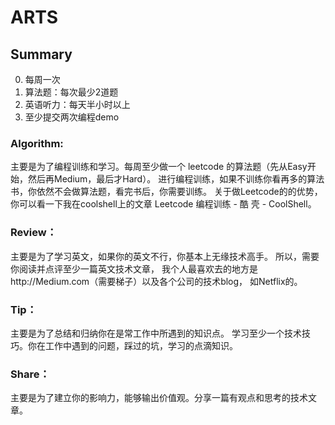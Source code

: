 # ARTS

## Summary

0. 每周一次
1. 算法题：每次最少2道题
2. 英语听力：每天半小时以上
3. 至少提交两次编程demo





### Algorithm:
主要是为了编程训练和学习。每周至少做一个 leetcode 的算法题（先从Easy开始，然后再Medium，最后才Hard）。
进行编程训练，如果不训练你看再多的算法书，你依然不会做算法题，看完书后，你需要训练。
关于做Leetcode的的优势，你可以看一下我在coolshell上的文章 Leetcode 编程训练 - 酷 壳 - CoolShell。




### Review：
主要是为了学习英文，如果你的英文不行，你基本上无缘技术高手。
所以，需要你阅读并点评至少一篇英文技术文章，
我个人最喜欢去的地方是http://Medium.com（需要梯子）以及各个公司的技术blog，
如Netflix的。




### Tip：
主要是为了总结和归纳你在是常工作中所遇到的知识点。
学习至少一个技术技巧。你在工作中遇到的问题，踩过的坑，学习的点滴知识。





### Share：
主要是为了建立你的影响力，能够输出价值观。分享一篇有观点和思考的技术文章。

